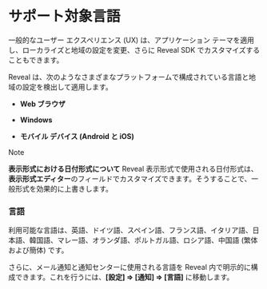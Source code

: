 # サポート対象言語

一般的なユーザー エクスペリエンス (UX) は、アプリケーション テーマを適用し、ローカライズと地域の設定を変更、さらに Reveal SDK でカスタマイズすることもできます。

Reveal は、次のようなさまざまなプラットフォームで構成されている言語と地域の設定を検出して適用します。

  - **Web ブラウザ**

  - **Windows**

  - **モバイル デバイス (Android と iOS)**

> [!NOTE]
>**表示形式における日付形式について**
>Reveal 表示形式で使用される日付形式は、**表示形式エディター**のフィールドでカスタマイズできます。そうすることで、一般形式を効果的に上書きします。

### 言語

利用可能な言語は、英語、ドイツ語、スペイン語、フランス語、イタリア語、日本語、韓国語、マレー語、オランダ語、ポルトガル語、ロシア語、中国語 (繁体および簡体) です。



さらに、メール通知と通知センターに使用される言語を Reveal 内で明示的に構成できます。これを行うには、**[設定] ⇒ [通知] ⇒ [言語]** に移動します。

